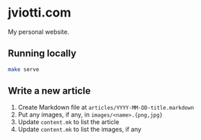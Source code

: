 jviotti.com
===========

My personal website.

Running locally
---------------

```sh
make serve
```

Write a new article
-------------------

1. Create Markdown file at `articles/YYYY-MM-DD-title.markdown`
2. Put any images, if any, in `images/<name>.{png,jpg}`
3. Update `content.mk` to list the article
4. Update `content.mk` to list the images, if any
